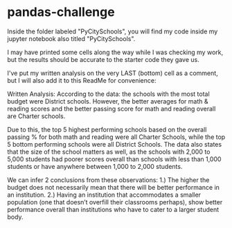 # pandas-challenge

Inside the folder labeled "PyCitySchools", you will find my code inside my jupyter notebook also titled "PyCitySchools".

I may have printed some cells along the way while I was checking my work, but the results should be accurate to the starter code they gave us.

I've put my written analysis on the very LAST (bottom) cell as a comment, but I will also add it to this ReadMe for convenience:

Written Analysis:
According to the data: the schools with the most total budget were District schools. However, the better averages for math & reading scores and the better passing score for math and reading overall are Charter schools.

Due to this, the top 5 highest performing schools based on the overall passing % for both math and reading were all Charter Schools, while the top 5 bottom performing schools were all District Schools. The data also states that the size of the school matters as well, as the schools with 2,000 to 5,000 students had poorer scores overall than schools with less than 1,000 students or have anywhere between 1,000 to 2,000 students.

We can infer 2 conclusions from these observations:
1.) The higher the budget does not necessarily mean that there will be better performance in an institution.
2.) Having an institution that accommodates a smaller population (one that doesn’t overfill their classrooms perhaps), show better performance overall than institutions who have to cater to a larger student body.

